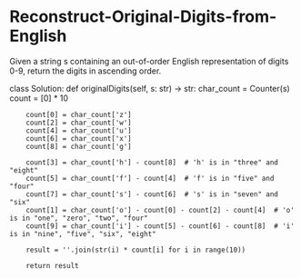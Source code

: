 # Reconstruct-Original-Digits-from-English

Given a string s containing an out-of-order English representation of digits 0-9, return the digits in ascending order.


class Solution:
    def originalDigits(self, s: str) -> str:
        char_count = Counter(s)
        count = [0] * 10
        
        count[0] = char_count['z']  
        count[2] = char_count['w']  
        count[4] = char_count['u']  
        count[6] = char_count['x']  
        count[8] = char_count['g']  
        
        count[3] = char_count['h'] - count[8]  # 'h' is in "three" and "eight"
        count[5] = char_count['f'] - count[4]  # 'f' is in "five" and "four"
        count[7] = char_count['s'] - count[6]  # 's' is in "seven" and "six"
        count[1] = char_count['o'] - count[0] - count[2] - count[4]  # 'o' is in "one", "zero", "two", "four"
        count[9] = char_count['i'] - count[5] - count[6] - count[8]  # 'i' is in "nine", "five", "six", "eight"
        
        result = ''.join(str(i) * count[i] for i in range(10))
        
        return result

